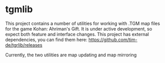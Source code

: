 # tgmlib
This project contains a number of utilities for working with .TGM map files for the game Kohan: Ahriman's Gift. It is under active development, so expect both feature and interface changes.
This project has external dependencies, you can find them here: https://github.com/tim-de/tgrlib/releases

Currently, the two utilities are map updating and map mirroring
